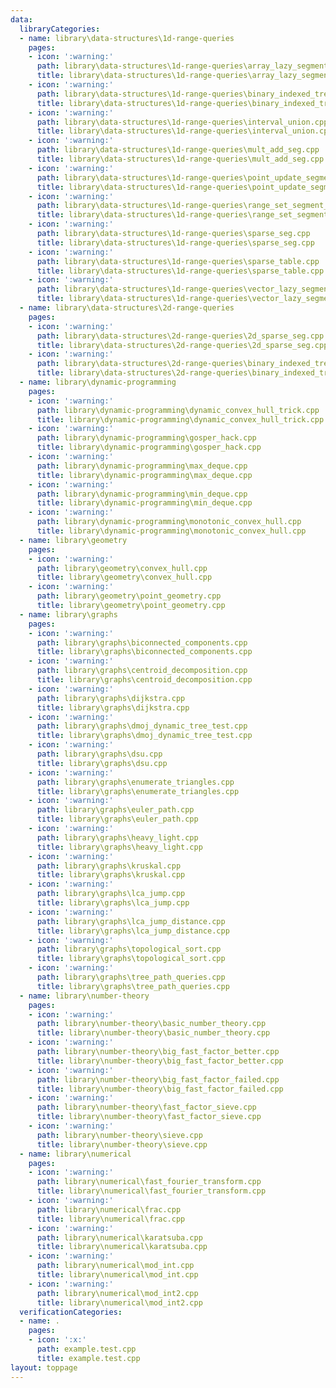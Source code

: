 ```yaml
---
data:
  libraryCategories:
  - name: library\data-structures\1d-range-queries
    pages:
    - icon: ':warning:'
      path: library\data-structures\1d-range-queries\array_lazy_segment_tree.cpp
      title: library\data-structures\1d-range-queries\array_lazy_segment_tree.cpp
    - icon: ':warning:'
      path: library\data-structures\1d-range-queries\binary_indexed_tree.cpp
      title: library\data-structures\1d-range-queries\binary_indexed_tree.cpp
    - icon: ':warning:'
      path: library\data-structures\1d-range-queries\interval_union.cpp
      title: library\data-structures\1d-range-queries\interval_union.cpp
    - icon: ':warning:'
      path: library\data-structures\1d-range-queries\mult_add_seg.cpp
      title: library\data-structures\1d-range-queries\mult_add_seg.cpp
    - icon: ':warning:'
      path: library\data-structures\1d-range-queries\point_update_segment_tree.cpp
      title: library\data-structures\1d-range-queries\point_update_segment_tree.cpp
    - icon: ':warning:'
      path: library\data-structures\1d-range-queries\range_set_segment_tree.cpp
      title: library\data-structures\1d-range-queries\range_set_segment_tree.cpp
    - icon: ':warning:'
      path: library\data-structures\1d-range-queries\sparse_seg.cpp
      title: library\data-structures\1d-range-queries\sparse_seg.cpp
    - icon: ':warning:'
      path: library\data-structures\1d-range-queries\sparse_table.cpp
      title: library\data-structures\1d-range-queries\sparse_table.cpp
    - icon: ':warning:'
      path: library\data-structures\1d-range-queries\vector_lazy_segment_tree.cpp
      title: library\data-structures\1d-range-queries\vector_lazy_segment_tree.cpp
  - name: library\data-structures\2d-range-queries
    pages:
    - icon: ':warning:'
      path: library\data-structures\2d-range-queries\2d_sparse_seg.cpp
      title: library\data-structures\2d-range-queries\2d_sparse_seg.cpp
    - icon: ':warning:'
      path: library\data-structures\2d-range-queries\binary_indexed_tree_seg.cpp
      title: library\data-structures\2d-range-queries\binary_indexed_tree_seg.cpp
  - name: library\dynamic-programming
    pages:
    - icon: ':warning:'
      path: library\dynamic-programming\dynamic_convex_hull_trick.cpp
      title: library\dynamic-programming\dynamic_convex_hull_trick.cpp
    - icon: ':warning:'
      path: library\dynamic-programming\gosper_hack.cpp
      title: library\dynamic-programming\gosper_hack.cpp
    - icon: ':warning:'
      path: library\dynamic-programming\max_deque.cpp
      title: library\dynamic-programming\max_deque.cpp
    - icon: ':warning:'
      path: library\dynamic-programming\min_deque.cpp
      title: library\dynamic-programming\min_deque.cpp
    - icon: ':warning:'
      path: library\dynamic-programming\monotonic_convex_hull.cpp
      title: library\dynamic-programming\monotonic_convex_hull.cpp
  - name: library\geometry
    pages:
    - icon: ':warning:'
      path: library\geometry\convex_hull.cpp
      title: library\geometry\convex_hull.cpp
    - icon: ':warning:'
      path: library\geometry\point_geometry.cpp
      title: library\geometry\point_geometry.cpp
  - name: library\graphs
    pages:
    - icon: ':warning:'
      path: library\graphs\biconnected_components.cpp
      title: library\graphs\biconnected_components.cpp
    - icon: ':warning:'
      path: library\graphs\centroid_decomposition.cpp
      title: library\graphs\centroid_decomposition.cpp
    - icon: ':warning:'
      path: library\graphs\dijkstra.cpp
      title: library\graphs\dijkstra.cpp
    - icon: ':warning:'
      path: library\graphs\dmoj_dynamic_tree_test.cpp
      title: library\graphs\dmoj_dynamic_tree_test.cpp
    - icon: ':warning:'
      path: library\graphs\dsu.cpp
      title: library\graphs\dsu.cpp
    - icon: ':warning:'
      path: library\graphs\enumerate_triangles.cpp
      title: library\graphs\enumerate_triangles.cpp
    - icon: ':warning:'
      path: library\graphs\euler_path.cpp
      title: library\graphs\euler_path.cpp
    - icon: ':warning:'
      path: library\graphs\heavy_light.cpp
      title: library\graphs\heavy_light.cpp
    - icon: ':warning:'
      path: library\graphs\kruskal.cpp
      title: library\graphs\kruskal.cpp
    - icon: ':warning:'
      path: library\graphs\lca_jump.cpp
      title: library\graphs\lca_jump.cpp
    - icon: ':warning:'
      path: library\graphs\lca_jump_distance.cpp
      title: library\graphs\lca_jump_distance.cpp
    - icon: ':warning:'
      path: library\graphs\topological_sort.cpp
      title: library\graphs\topological_sort.cpp
    - icon: ':warning:'
      path: library\graphs\tree_path_queries.cpp
      title: library\graphs\tree_path_queries.cpp
  - name: library\number-theory
    pages:
    - icon: ':warning:'
      path: library\number-theory\basic_number_theory.cpp
      title: library\number-theory\basic_number_theory.cpp
    - icon: ':warning:'
      path: library\number-theory\big_fast_factor_better.cpp
      title: library\number-theory\big_fast_factor_better.cpp
    - icon: ':warning:'
      path: library\number-theory\big_fast_factor_failed.cpp
      title: library\number-theory\big_fast_factor_failed.cpp
    - icon: ':warning:'
      path: library\number-theory\fast_factor_sieve.cpp
      title: library\number-theory\fast_factor_sieve.cpp
    - icon: ':warning:'
      path: library\number-theory\sieve.cpp
      title: library\number-theory\sieve.cpp
  - name: library\numerical
    pages:
    - icon: ':warning:'
      path: library\numerical\fast_fourier_transform.cpp
      title: library\numerical\fast_fourier_transform.cpp
    - icon: ':warning:'
      path: library\numerical\frac.cpp
      title: library\numerical\frac.cpp
    - icon: ':warning:'
      path: library\numerical\karatsuba.cpp
      title: library\numerical\karatsuba.cpp
    - icon: ':warning:'
      path: library\numerical\mod_int.cpp
      title: library\numerical\mod_int.cpp
    - icon: ':warning:'
      path: library\numerical\mod_int2.cpp
      title: library\numerical\mod_int2.cpp
  verificationCategories:
  - name: .
    pages:
    - icon: ':x:'
      path: example.test.cpp
      title: example.test.cpp
layout: toppage
---
```

